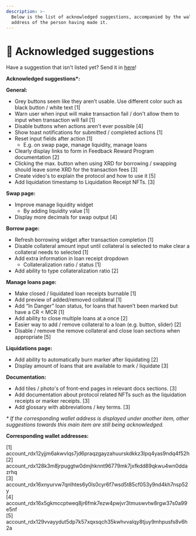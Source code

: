 ```yaml
---
description: >-
  Below is the list of acknowledged suggestions, accompanied by the wallet
  address of the person having made it.
---
```


# 🤝 Acknowledged suggestions

Have a suggestion that isn't listed yet? Send it in [here](https://docs.google.com/forms/d/e/1FAIpQLSclpVFo6XX\_MQsLKIul7UzARzdwcfiUeonHDB8X6jU4iqVTiw/viewform)!

**Acknowledged suggestions\*:**

**General:**

* Grey buttons seem like they aren’t usable. Use different color such as black button / white text \[1]
* Warn user when input will make transaction fail / don't allow them to input when transaction will fail \[1]
* Disable buttons when actions aren't ever possible \[4]
* Show toast notifications for submitted / completed actions \[1]
* Reset input fields after action \[1]
  * E.g. on swap page, manage liquidity, manage loans
* Clearly display links to form in Feedback Reward Program documentation \[2]
* Clicking the max. button when using XRD for borrowing / swapping should leave some XRD for the transaction fees \[3]
* Create video's to explain the protocol and how to use it \[5]
* Add liquidation timestamp to Liquidation Receipt NFTs. \[3]

**Swap page:**

* Improve manage liquidity widget
  * By adding liquidity value \[1]
* Display more decimals for swap output \[4]

**Borrow page:**

* Refresh borrowing widget after transaction completion \[1]
* Disable collateral amount input until collateral is selected to make clear a collateral needs to selected \[1]
* Add extra information in loan receipt dropdown
  * Collateralization ratio / status \[1]
* Add ability to type collateralization ratio \[2]

**Manage loans page:**

* Make closed / liquidated loan receipts burnable \[1]
* Add preview of added/removed collateral \[1]
* Add “In Danger” loan status, for loans that haven’t been marked but have a CR < MCR \[1]
* Add ability to close multiple loans at a once \[2]
* Easier way to add / remove collateral to a loan (e.g. button, slider) \[2]
* Disable / remove the remove collateral and close loan sections when appropriate \[5]

**Liquidations page:**

* Add ability to automatically burn marker after liquidating \[2]
* Display amount of loans that are available to mark / liquidate \[3]

**Documentation:**

* Add tiles / photo's of front-end pages in relevant docs sections. \[3]
* Add documentation about protocol related NFTs such as the liquidation receipts or marker receipts. \[3]
* Add glossary with abbreviations / key terms. \[3]



_\* If the corresponding wallet address is displayed under another item, other suggestions towards this main item are still being acknowledged._



**Corresponding wallet addresses:**

\[1]  account\_rdx12yjjm6akwvlqs7jd6praqzgayzahuurskdkkz3lpq4yas9ndq4f52h\
\[2] account\_rdx128k3m8jrpuggtw0dmjhknnt96779mk7jxfkdd89qkwu4wn0ddazrhq\
\[3] account\_rdx16xnyurvw7qnlhtes6y0ls0cyr6f7wsd5t85cf053y9nd4kh7nsp52y\
\[4] account\_rdx16x5gkmccptweq8jr6fmk7ezw4pwjvr3tmuswvtw8rgw37s0a99e5nf\
\[5] account\_rdx129vvayydut5dp7k57xqxsqch35kwhvvalqy8tjuy9mhpusfs8v6h2a
